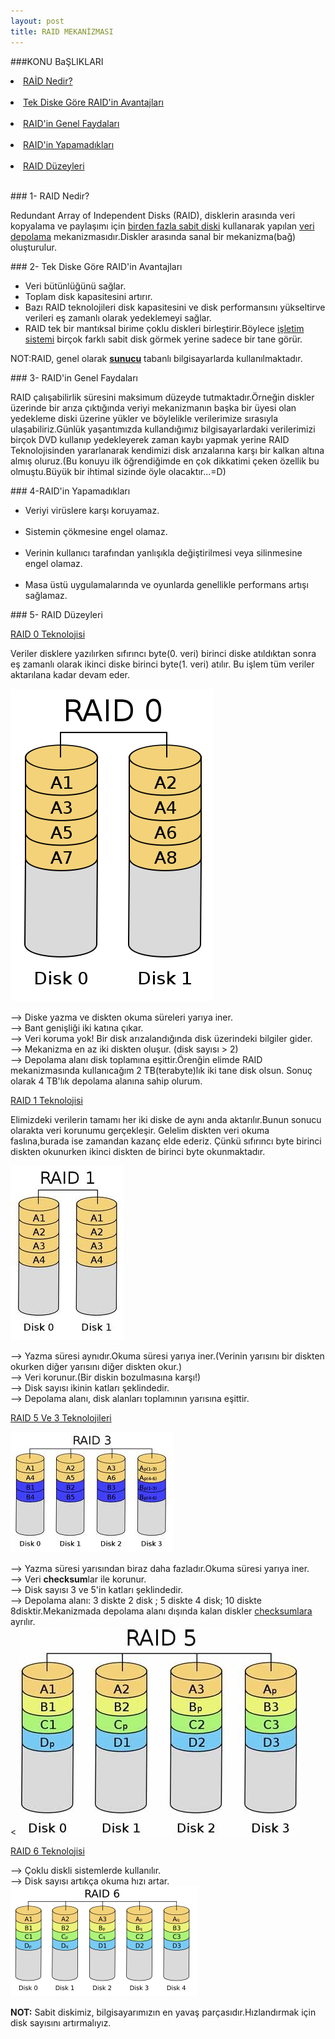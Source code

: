 ```yaml
---
layout: post
title: RAID MEKANİZMASI
---
```

###KONU BaŞLIKLARI

<li><a href="#raid-tanım"> RAİD Nedir?</a></li><br>
<li><a href="#raid-tekdisk"> Tek Diske Göre RAID'in Avantajları</a></li><br>
<li><a href="#raid-avantajı"> RAID'in Genel Faydaları</a></li><br>
<li><a href="#raid-olumsuz"> RAID'in Yapamadıkları</a></li><br>
<li><a href="#raid-düzeyler"> RAID Düzeyleri</a></li><br>

###<a id="raid-tanım"> 1- RAID Nedir? </a>

  Redundant Array of Independent Disks (RAID), disklerin arasında veri kopyalama ve paylaşımı için <u>birden fazla sabit diski</u> kullanarak yapılan <u>veri depolama</u> mekanizmasıdır.Diskler arasında sanal bir mekanizma(bağ) oluşturulur.

###<a id="raid-tekdisk"> 2- Tek Diske Göre RAID'in Avantajları</a>

<ul>
<li>Veri bütünlüğünü sağlar.</li>
<li>Toplam disk kapasitesini artırır.</li>
<li>Bazı RAID teknolojileri disk kapasitesini ve disk performansını yükseltirve verileri eş zamanlı olarak yedeklemeyi sağlar.</li>
<li>RAID tek bir mantıksal birime çoklu diskleri birleştirir.Böylece <u>işletim sistemi</u> birçok farklı sabit disk görmek yerine sadece bir tane görür.</li>
</ul>
NOT:RAID, genel olarak <u><b>sunucu</b></u> tabanlı bilgisayarlarda kullanılmaktadır.

###<a id="raid-avantajı"> 3- RAID'in Genel Faydaları</a>

   RAID çalışabilirlik süresini maksimum düzeyde tutmaktadır.Örneğin diskler üzerinde bir arıza çıktığında veriyi mekanizmanın başka bir üyesi olan yedekleme diski üzerine yükler ve böylelikle verilerimize sırasıyla ulaşabiliriz.Günlük yaşantımızda kullandığımız bilgisayarlardaki verilerimizi birçok DVD kullanıp yedekleyerek zaman kaybı yapmak yerine RAID Teknolojisinden yararlanarak kendimizi disk arızalarına karşı bir kalkan altına almış oluruz.(Bu konuyu ilk öğrendiğimde en çok dikkatimi çeken özellik bu olmuştu.Büyük bir ihtimal sizinde öyle olacaktır...=D)
   
###<a id="raid-olumsuz"> 4-RAID'in Yapamadıkları</a>
<ul>
<li>Veriyi virüslere karşı koruyamaz.</li><br>
<li>Sistemin çökmesine engel olamaz.</li><br>
<li>Verinin kullanıcı tarafından yanlışıkla değiştirilmesi veya silinmesine engel olamaz.</li><br>
<li>Masa üstü uygulamalarında ve oyunlarda genellikle performans artışı sağlamaz. </li>
</ul>

###<a id="raid-düzeyler"> 5- RAID Düzeyleri</a>

<u>RAID 0 Teknolojisi</u>

Veriler disklere yazılırken sıfırıncı byte(0. veri) birinci diske atıldıktan sonra eş zamanlı olarak ikinci diske birinci byte(1. veri) atılır. Bu işlem tüm veriler aktarılana kadar devam eder.

<img src="/images/raid/raid0.png"></a>

--> Diske yazma ve diskten okuma süreleri yarıya iner.<br>
--> Bant genişliği iki katına çıkar.<br>
--> Veri koruma yok! Bir disk arızalandığında disk üzerindeki bilgiler gider.<br>
--> Mekanizma en az iki diskten oluşur. (disk sayısı > 2)<br>
--> Depolama alanı disk toplamına eşittir.Örenğin elimde RAID mekanizmasında kullanıcağım 2 TB(terabyte)lık iki tane disk olsun. Sonuç olarak 4 TB'lık depolama alanına sahip olurum.

<u>RAID 1 Teknolojisi</u>

Elimizdeki verilerin tamamı her iki diske de aynı anda aktarılır.Bunun sonucu olarakta veri korunumu gerçekleşir. Gelelim diskten veri okuma faslına,burada ise zamandan kazanç elde ederiz. Çünkü sıfırıncı byte birinci diskten okunurken ikinci diskten de birinci byte okunmaktadır.

<img src="/images/raid/raid1.png"></a>

--> Yazma süresi aynıdır.Okuma süresi yarıya iner.(Verinin yarısını bir diskten okurken diğer yarısını diğer diskten okur.)<br>
--> Veri korunur.(Bir diskin bozulmasına karşı!)<br>
--> Disk sayısı ikinin katları şeklindedir.<br>
--> Depolama alanı, disk alanları toplamının yarısına eşittir.<br>


<u>RAID 5 Ve 3 Teknolojileri</u><br>

<img src="/images/raid/raid3.png"></a> 
   
--> Yazma süresi yarısından biraz daha fazladır.Okuma süresi yarıya iner.<br>
--> Veri <b>checksum</b>lar ile korunur.<br>
--> Disk sayısı 3 ve 5'in katları şeklindedir.<br>
--> Depolama alanı: 3 diskte 2 disk ; 5 diskte 4 disk; 10 diskte 8disktir.Mekanizmada depolama alanı dışında kalan diskler <u>checksumlara</u> ayrılır.<br><
<img src="/images/raid/raid5.png"></a>  


<u>RAID 6 Teknolojisi</u>

--> Çoklu diskli sistemlerde kullanılır.<br>
--> Disk sayısı artıkça okuma hızı artar.<br>
<img src="/images/raid/raid6.png"></a>

<b>NOT:</b> Sabit diskimiz, bilgisayarımızın en yavaş parçasıdır.Hızlandırmak için disk sayısını artırmalıyız.

